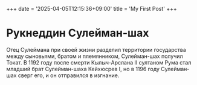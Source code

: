+++
date = '2025-04-05T12:15:36+09:00'
title = 'My First Post'
+++
# Рукнеддин Сулейман-шах
Отец Сулеймана при своей жизни разделил территории государства между сыновьями, братом и племянником, Сулейман-шах получил Токат. В 1192 году после смерти Кылыч-Арслана II султаном Рума стал младший брат Сулейман-шаха Кейхюсрев I, но в 1196 году Сулейман-шах сверг его, и он отправился в изгнание.

